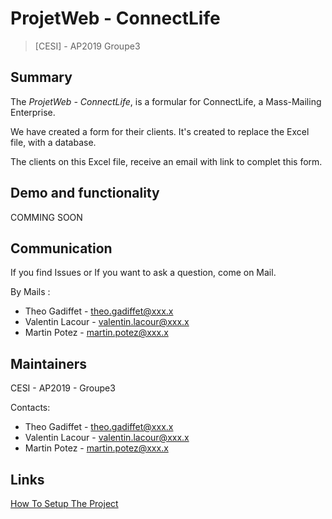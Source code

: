 # ProjetWeb - ConnectLife
>[CESI] - AP2019 Groupe3

## Summary

The <i>ProjetWeb - ConnectLife</i>, is a formular for ConnectLife, a Mass-Mailing Enterprise.

We have created a form for their clients.
It's created to replace the Excel file, with a database.

The clients on this Excel file, receive an email with link to complet this form.

## Demo and functionality

COMMING SOON

## Communication

If you find Issues or If you want to ask a question, come on Mail.

By Mails :
- Theo Gadiffet - theo.gadiffet@xxx.x
- Valentin Lacour - valentin.lacour@xxx.x
- Martin Potez - martin.potez@xxx.x

## Maintainers

CESI - AP2019 - Groupe3

Contacts:
- Theo Gadiffet - theo.gadiffet@xxx.x
- Valentin Lacour - valentin.lacour@xxx.x
- Martin Potez - martin.potez@xxx.x

## Links

[How To Setup The Project](https://gitlab.com/T.Gadiffet/AP12019--Groupe3--ProjetWeb-ConnectLife/-/blob/master/DEVELOPERS.md)
